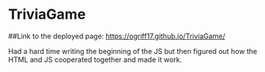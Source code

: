 # TriviaGame
##Link to the deployed page: https://ogriff17.github.io/TriviaGame/

Had a hard time writing the beginning of the JS but then figured out how the HTML and JS cooperated together and made it work.

